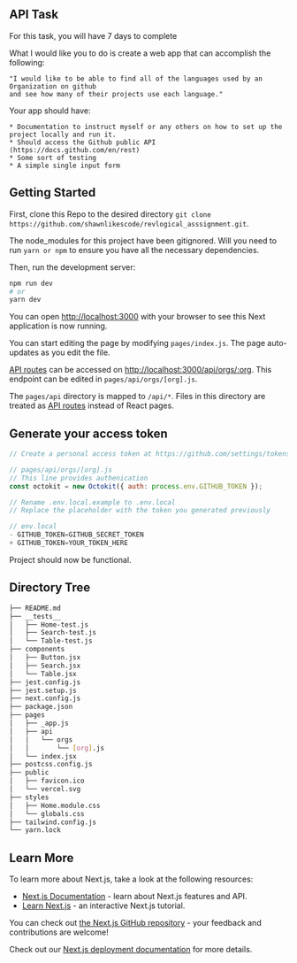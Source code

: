 ## API Task
For this task, you will have 7 days to complete

What I would like you to do is create a web app that can accomplish the following:

    "I would like to be able to find all of the languages used by an Organization on github
    and see how many of their projects use each language."


Your app should have:

    * Documentation to instruct myself or any others on how to set up the project locally and run it.
    * Should access the Github public API (https://docs.github.com/en/rest)
    * Some sort of testing
    * A simple single input form

## Getting Started

First, clone this Repo to the desired directory `git clone https://github.com/shawnlikescode/revlogical_asssignment.git`.

The node_modules for this project have been gitignored. Will you need to run `yarn or npm`
to ensure you have all the necessary dependencies.

Then, run the development server:

```bash
npm run dev
# or
yarn dev
```

You can open [http://localhost:3000](http://localhost:3000) with your browser to see this Next application is now running.

You can start editing the page by modifying `pages/index.js`. The page auto-updates as you edit the file.

[API routes](https://nextjs.org/docs/api-routes/introduction) can be accessed on [http://localhost:3000/api/orgs/:org](http://localhost:3000/api/org/:org). This endpoint can be edited in `pages/api/orgs/[org].js`.

The `pages/api` directory is mapped to `/api/*`. Files in this directory are treated as [API routes](https://nextjs.org/docs/api-routes/introduction) instead of React pages.

## Generate your access token

```js
// Create a personal access token at https://github.com/settings/tokens/new?scopes=repo

// pages/api/orgs/[org].js
// This line provides authenication
const octokit = new Octokit({ auth: process.env.GITHUB_TOKEN });

// Rename .env.local.example to .env.local 
// Replace the placeholder with the token you generated previously

// env.local
- GITHUB_TOKEN=GITHUB_SECRET_TOKEN
+ GITHUB_TOKEN=YOUR_TOKEN_HERE
```
Project should now be functional.

## Directory Tree

```bash
├── README.md
├── __tests__
│   ├── Home-test.js
│   ├── Search-test.js
│   └── Table-test.js
├── components
│   ├── Button.jsx
│   ├── Search.jsx
│   └── Table.jsx
├── jest.config.js
├── jest.setup.js
├── next.config.js
├── package.json
├── pages
│   ├── _app.js
│   ├── api
│   │   └── orgs
│   │       └── [org].js
│   └── index.jsx
├── postcss.config.js
├── public
│   ├── favicon.ico
│   └── vercel.svg
├── styles
│   ├── Home.module.css
│   └── globals.css
├── tailwind.config.js
└── yarn.lock
```

## Learn More

To learn more about Next.js, take a look at the following resources:

- [Next.js Documentation](https://nextjs.org/docs) - learn about Next.js features and API.
- [Learn Next.js](https://nextjs.org/learn) - an interactive Next.js tutorial.

You can check out [the Next.js GitHub repository](https://github.com/vercel/next.js/) - your feedback and contributions are welcome!

Check out our [Next.js deployment documentation](https://nextjs.org/docs/deployment) for more details.
